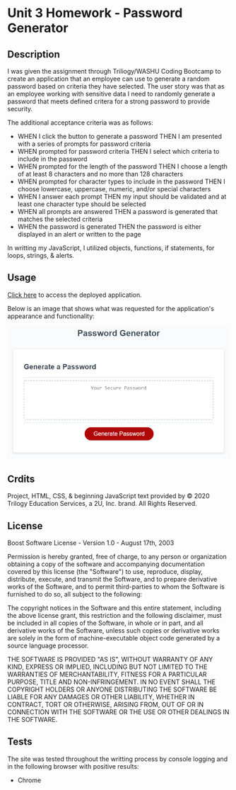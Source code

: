# Unit 3 Homework - Password Generator

## Description

I was given the assignment through Triliogy/WASHU Coding Bootcamp to create an application that an employee can use to generate a random password based on criteria they have selected.  The user story was that as an employee working with sensitive data I need to randomly generate a password that meets defined critera for a strong password to provide security.

The additional acceptance criteria was as follows:

- WHEN I click the button to generate a password THEN I am presented with a series of prompts for password criteria
- WHEN prompted for password criteria THEN I select which criteria to include in the password
- WHEN prompted for the length of the password THEN I choose a length of at least 8 characters and no more than 128 characters
- WHEN prompted for character types to include in the password THEN I choose lowercase, uppercase, numeric, and/or special characters
- WHEN I answer each prompt THEN my input should be validated and at least one character type should be selected
- WHEN all prompts are answered THEN a password is generated that matches the selected criteria
- WHEN the password is generated THEN the password is either displayed in an alert or written to the page

In writting my JavaScript, I utilized objects, functions, if statements, for loops, strings, & alerts.

## Usage

[Click here](https://jferguson1903.github.io/Unit3_HW/) to access the deployed application.

Below is an image that shows what was requested for the application's appearance and functionality: 

![password generator demo](./Assets/03-javascript-homework-demo.png)

## Crdits

Project, HTML, CSS, & beginning JavaScript text provided by © 2020 Trilogy Education Services, a 2U, Inc. brand. All Rights Reserved.

## License

Boost Software License - Version 1.0 - August 17th, 2003

Permission is hereby granted, free of charge, to any person or organization
obtaining a copy of the software and accompanying documentation covered by
this license (the "Software") to use, reproduce, display, distribute,
execute, and transmit the Software, and to prepare derivative works of the
Software, and to permit third-parties to whom the Software is furnished to
do so, all subject to the following:

The copyright notices in the Software and this entire statement, including
the above license grant, this restriction and the following disclaimer,
must be included in all copies of the Software, in whole or in part, and
all derivative works of the Software, unless such copies or derivative
works are solely in the form of machine-executable object code generated by
a source language processor.

THE SOFTWARE IS PROVIDED "AS IS", WITHOUT WARRANTY OF ANY KIND, EXPRESS OR
IMPLIED, INCLUDING BUT NOT LIMITED TO THE WARRANTIES OF MERCHANTABILITY,
FITNESS FOR A PARTICULAR PURPOSE, TITLE AND NON-INFRINGEMENT. IN NO EVENT
SHALL THE COPYRIGHT HOLDERS OR ANYONE DISTRIBUTING THE SOFTWARE BE LIABLE
FOR ANY DAMAGES OR OTHER LIABILITY, WHETHER IN CONTRACT, TORT OR OTHERWISE,
ARISING FROM, OUT OF OR IN CONNECTION WITH THE SOFTWARE OR THE USE OR OTHER
DEALINGS IN THE SOFTWARE.

## Tests

The site was tested throughout the writting process by console logging and in the following browser with positive results:

* Chrome

